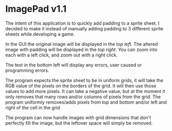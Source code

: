 # ImagePad v1.1

The intent of this application is to quickly add padding to a sprite sheet. I decided to make it instead of manually adding padding to 3 different sprite sheets while developing a game.

In the GUI the original image will be displayed in the *top left*. The altered image with padding will be displayed in the *top right*. You can zoom into each with a left click, and zoom out with a right click.

The text in the bottom left will display any errors, user caused or programming errors.

The program expects the sprite sheet to be in uniform grids, it will take the RGB value of the pixels on the borders of the grid. It will then use those values to add more pixels. It can take a negative value, but at the moment it only removes that many rows and/or columns of pixels from the grid. The program uniformly removes/adds pixels from top and bottom and/or left and right of the cell in the grid

The program can now handle images with grid dimensions that don't perfectly fill the image, but the leftover space will simply be removed.